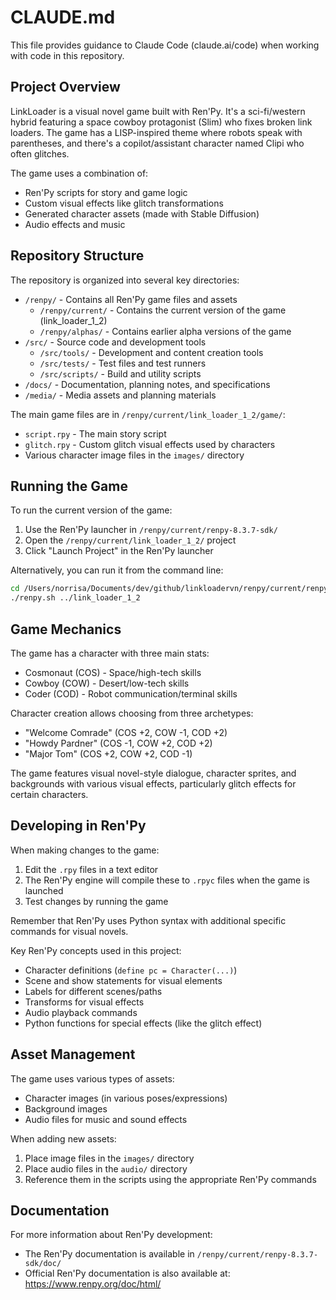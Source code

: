 # CLAUDE.md

This file provides guidance to Claude Code (claude.ai/code) when working with code in this repository.

## Project Overview

LinkLoader is a visual novel game built with Ren'Py. It's a sci-fi/western hybrid featuring a space cowboy protagonist (Slim) who fixes broken link loaders. The game has a LISP-inspired theme where robots speak with parentheses, and there's a copilot/assistant character named Clipi who often glitches.

The game uses a combination of:
- Ren'Py scripts for story and game logic
- Custom visual effects like glitch transformations
- Generated character assets (made with Stable Diffusion)
- Audio effects and music

## Repository Structure

The repository is organized into several key directories:

- `/renpy/` - Contains all Ren'Py game files and assets
  - `/renpy/current/` - Contains the current version of the game (link_loader_1_2)
  - `/renpy/alphas/` - Contains earlier alpha versions of the game
- `/src/` - Source code and development tools
  - `/src/tools/` - Development and content creation tools
  - `/src/tests/` - Test files and test runners
  - `/src/scripts/` - Build and utility scripts
- `/docs/` - Documentation, planning notes, and specifications
- `/media/` - Media assets and planning materials

The main game files are in `/renpy/current/link_loader_1_2/game/`:
- `script.rpy` - The main story script
- `glitch.rpy` - Custom glitch visual effects used by characters
- Various character image files in the `images/` directory

## Running the Game

To run the current version of the game:

1. Use the Ren'Py launcher in `/renpy/current/renpy-8.3.7-sdk/`
2. Open the `/renpy/current/link_loader_1_2/` project
3. Click "Launch Project" in the Ren'Py launcher

Alternatively, you can run it from the command line:

```bash
cd /Users/norrisa/Documents/dev/github/linkloadervn/renpy/current/renpy-8.3.7-sdk
./renpy.sh ../link_loader_1_2
```

## Game Mechanics

The game has a character with three main stats:
- Cosmonaut (COS) - Space/high-tech skills
- Cowboy (COW) - Desert/low-tech skills
- Coder (COD) - Robot communication/terminal skills

Character creation allows choosing from three archetypes:
- "Welcome Comrade" (COS +2, COW -1, COD +2)
- "Howdy Pardner" (COS -1, COW +2, COD +2)
- "Major Tom" (COS +2, COW +2, COD -1)

The game features visual novel-style dialogue, character sprites, and backgrounds with various visual effects, particularly glitch effects for certain characters.

## Developing in Ren'Py

When making changes to the game:

1. Edit the `.rpy` files in a text editor
2. The Ren'Py engine will compile these to `.rpyc` files when the game is launched
3. Test changes by running the game

Remember that Ren'Py uses Python syntax with additional specific commands for visual novels.

Key Ren'Py concepts used in this project:
- Character definitions (`define pc = Character(...)`)
- Scene and show statements for visual elements
- Labels for different scenes/paths
- Transforms for visual effects
- Audio playback commands
- Python functions for special effects (like the glitch effect)

## Asset Management

The game uses various types of assets:
- Character images (in various poses/expressions)
- Background images
- Audio files for music and sound effects

When adding new assets:
1. Place image files in the `images/` directory
2. Place audio files in the `audio/` directory
3. Reference them in the scripts using the appropriate Ren'Py commands

## Documentation

For more information about Ren'Py development:
- The Ren'Py documentation is available in `/renpy/current/renpy-8.3.7-sdk/doc/`
- Official Ren'Py documentation is also available at: https://www.renpy.org/doc/html/